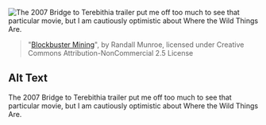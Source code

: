 ![The 2007 Bridge to Terebithia trailer put me off too much to see that particular movie, but I am cautiously optimistic about Where the Wild Things Are.](https://imgs.xkcd.com/comics/blockbuster_mining.png)
> "[Blockbuster Mining](https://xkcd.com/633/)", by Randall Munroe, licensed under Creative Commons Attribution-NonCommercial 2.5 License

## Alt Text
The 2007 Bridge to Terebithia trailer put me off too much to see that particular movie, but I am cautiously optimistic about Where the Wild Things Are.
